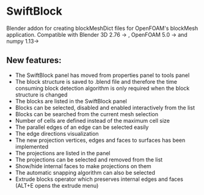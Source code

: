 # SwiftBlock
Blender addon for creating blockMeshDict files for OpenFOAM's blockMesh application. Compatible with Blender 3D 2.76 -> , OpenFOAM 5.0 -> and numpy 1.13->

## New features:
* The SwiftBlock panel has moved from properties panel to tools panel
* The block structure is saved to .blend file and therefore the time consuming block detection algorithm is only required when the block structure is changed
* The blocks are listed in the SwiftBlock panel
* Blocks can be selected, disabled and enabled interactively from the list
* Blocks can be searched from the current mesh selection
* Number of cells are defined instead of the maximum cell size
* The parallel edges of an edge can be selected easily
* The edge directions visualization
* The new projection vertices, edges and faces to surfaces has been implemented
* The projections are listed in the panel
* The projections can be selected and removed from the list
* Show/hide internal faces to make projections on them
* The automatic snapping algorithm can also be selected
* Extrude blocks operator which preserves internal edges and faces (ALT+E opens the extrude menu)
